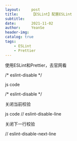 ```yaml
---
layout:     post
title:      【ESLint】配置ESLint
subtitle:   
date:       2021-11-02
author:     YeanSe
header-img: 
catalog: true
tags:
    - ESLint
    - Prettier
---
```


使用ESLint和Prettier，去官网看

/* eslint-disable */

js code

/* eslint-disable */

关闭当前校验

js code // eslint-disable-line

关闭下一行校验

// eslint-disable-next-line

